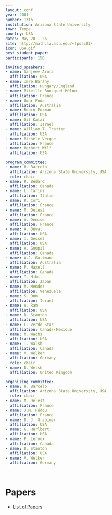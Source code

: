 ```yaml
---
layout: conf
year: 2001
number: 13th
institution: Arizona State University
town: Tempe
country: USA
dates: May 20 - 26
site: http://math.la.asu.edu/~fpsac01/
icon: USA.gif
best_student_paper:
participants: 150

invited_speakers:
- name: Sanjeev Arora
  affiliation: USA
- name: Imre Bárány
  affiliation: Hungary/England
- name: Mireille Bousquet-Mélou
  affiliation: France
- name: Omar Foda
  affiliation: Australia
- name: Robin Forman
  affiliation: USA
- name: Gil Kalai
  affiliation: Israel
- name: William T. Trotter
  affiliation: USA
- name: Michèle Vergne
  affiliation: France
- name: Herbert Wilf
  affiliation: USA

program_committee:
- name: H. Barcelo
  affiliation: Arizona State University, USA
  role: chair
- name: R. Bédard
  affiliation: Canada
- name: L. Carini
  affiliation: Italie
- name: R. Cori
  affiliation: France
- name: M. Delest
  affiliation: France
- name: A. Denise
  affiliation: France
- name: A. Duval
  affiliation: USA
- name: I. Gessel
  affiliation: USA
- name: A. Goupil
  affiliation: Canada
- name: A.J. Guttmann
  affiliation: Australia
- name: P. Haxell
  affiliation: Canada
- name: T. Hibi
  affiliation: Japan
- name: M. Mendez
  affiliation: Venezuela
- name: S. Onn
  affiliation: Israel
- name: A. Ram
  affiliation: USA
- name: D. Stanton
  affiliation: USA
- name: L. Verde-Star
  affiliation: Canada/Mexique
- name: M. Wachs
  affiliation: USA
- name: T. Walsh
  affiliation: Canada
- name: V. Welker
  affiliation: Germany
  role: chair
- name: D. Welsh
  affiliation: United Kingdom

organizing_committee:
- name: H. Barcelo
  affiliation: Arizona State University, USA
  role: chair
- name: M. Delest
  affiliation: France
- name: J.M. Fédou
  affiliation: France
- name: D. J. Grabiner
  affiliation: USA
- name: G. Hurlbert
  affiliation: USA
- name: P. Leroux
  affiliation: Canada
- name: D. Stanton
  affiliation: USA
- name: V. Welker
  affiliation: Germany

---
```

# Papers

- <A HREF="articles.html">List of Papers</A>
